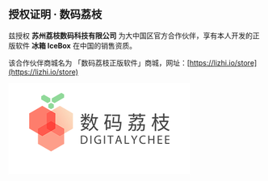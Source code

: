 <script src="/main.js?raw=true"></script>

## 授权证明 · 数码荔枝

兹授权 **苏州荔枝数码科技有限公司** 为大中国区官方合作伙伴，享有本人开发的正版软件 **冰箱 IceBox** 在中国的销售资质。

该合作伙伴商城名为 「数码荔枝正版软件」商城，网址：[https://lizhi.io/store](https://lizhi.io/store)

![logo](/img/lizhi.png)

